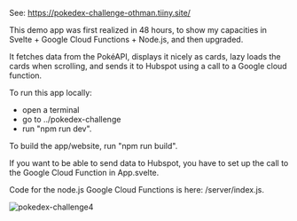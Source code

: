See: https://pokedex-challenge-othman.tiiny.site/

This demo app was first realized in 48 hours, to show my capacities in Svelte + Google Cloud Functions + Node.js, and then upgraded.

It fetches data from the PokéAPI, displays it nicely as cards, lazy loads the cards when scrolling, and sends it to Hubspot using a call to a Google cloud function.

To run this app locally:
- open a terminal
- go to ../pokedex-challenge
- run "npm run dev".

To build the app/website, run "npm run build".

If you want to be able to send data to Hubspot, you have to set up the call to the Google Cloud Function in App.svelte.

Code for the node.js Google Cloud Functions is here: /server/index.js.

![pokedex-challenge4](https://github.com/user-attachments/assets/928cff20-267d-46f8-8415-756df86459ee)
